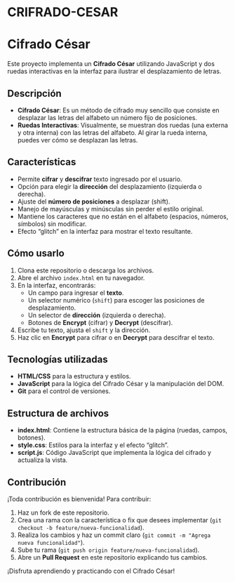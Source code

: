 # CRIFRADO-CESAR

# Cifrado César

Este proyecto implementa un **Cifrado César** utilizando JavaScript y dos ruedas interactivas en la interfaz para ilustrar el desplazamiento de letras.

## Descripción

- **Cifrado César**: Es un método de cifrado muy sencillo que consiste en desplazar las letras del alfabeto un número fijo de posiciones.
- **Ruedas Interactivas**: Visualmente, se muestran dos ruedas (una externa y otra interna) con las letras del alfabeto. Al girar la rueda interna, puedes ver cómo se desplazan las letras.

## Características

- Permite **cifrar** y **descifrar** texto ingresado por el usuario.
- Opción para elegir la **dirección** del desplazamiento (izquierda o derecha).
- Ajuste del **número de posiciones** a desplazar (shift).
- Manejo de mayúsculas y minúsculas sin perder el estilo original.
- Mantiene los caracteres que no están en el alfabeto (espacios, números, símbolos) sin modificar.
- Efecto “glitch” en la interfaz para mostrar el texto resultante.

## Cómo usarlo

1. Clona este repositorio o descarga los archivos.
2. Abre el archivo `index.html` en tu navegador.
3. En la interfaz, encontrarás:
   - Un campo para ingresar el **texto**.
   - Un selector numérico (`shift`) para escoger las posiciones de desplazamiento.
   - Un selector de **dirección** (izquierda o derecha).
   - Botones de **Encrypt** (cifrar) y **Decrypt** (descifrar).
4. Escribe tu texto, ajusta el `shift` y la dirección.
5. Haz clic en **Encrypt** para cifrar o en **Decrypt** para descifrar el texto.

## Tecnologías utilizadas

- **HTML/CSS** para la estructura y estilos.
- **JavaScript** para la lógica del Cifrado César y la manipulación del DOM.
- **Git** para el control de versiones.

## Estructura de archivos


- **index.html**: Contiene la estructura básica de la página (ruedas, campos, botones).
- **style.css**: Estilos para la interfaz y el efecto “glitch”.
- **script.js**: Código JavaScript que implementa la lógica del cifrado y actualiza la vista.

## Contribución

¡Toda contribución es bienvenida! Para contribuir:

1. Haz un fork de este repositorio.
2. Crea una rama con la característica o fix que desees implementar (`git checkout -b feature/nueva-funcionalidad`).
3. Realiza los cambios y haz un commit claro (`git commit -m "Agrega nueva funcionalidad"`).
4. Sube tu rama (`git push origin feature/nueva-funcionalidad`).
5. Abre un **Pull Request** en este repositorio explicando tus cambios.



¡Disfruta aprendiendo y practicando con el Cifrado César!


